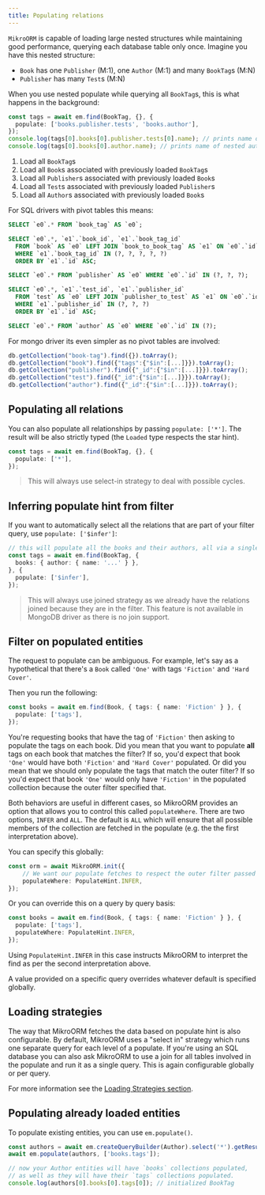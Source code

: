```yaml
---
title: Populating relations
---
```


`MikroORM` is capable of loading large nested structures while maintaining good performance, querying each database table only once. Imagine you have this nested structure:

- `Book` has one `Publisher` (M:1), one `Author` (M:1) and many `BookTag`s (M:N)
- `Publisher` has many `Test`s (M:N)

When you use nested populate while querying all `BookTag`s, this is what happens in the background:

```ts
const tags = await em.find(BookTag, {}, {
  populate: ['books.publisher.tests', 'books.author'],
});
console.log(tags[0].books[0].publisher.tests[0].name); // prints name of nested test
console.log(tags[0].books[0].author.name); // prints name of nested author
```

1. Load all `BookTag`s
2. Load all `Book`s associated with previously loaded `BookTag`s
3. Load all `Publisher`s associated with previously loaded `Book`s
4. Load all `Test`s associated with previously loaded `Publisher`s
5. Load all `Author`s associated with previously loaded `Book`s

For SQL drivers with pivot tables this means:

```sql
SELECT `e0`.* FROM `book_tag` AS `e0`;

SELECT `e0`.*, `e1`.`book_id`, `e1`.`book_tag_id`
  FROM `book` AS `e0` LEFT JOIN `book_to_book_tag` AS `e1` ON `e0`.`id` = `e1`.`book_id`
  WHERE `e1`.`book_tag_id` IN (?, ?, ?, ?, ?)
  ORDER BY `e1`.`id` ASC;

SELECT `e0`.* FROM `publisher` AS `e0` WHERE `e0`.`id` IN (?, ?, ?);

SELECT `e0`.*, `e1`.`test_id`, `e1`.`publisher_id`
  FROM `test` AS `e0` LEFT JOIN `publisher_to_test` AS `e1` ON `e0`.`id` = `e1`.`test_id`
  WHERE `e1`.`publisher_id` IN (?, ?, ?)
  ORDER BY `e1`.`id` ASC;

SELECT `e0`.* FROM `author` AS `e0` WHERE `e0`.`id` IN (?);
```

For mongo driver its even simpler as no pivot tables are involved:

```ts
db.getCollection("book-tag").find({}).toArray();
db.getCollection("book").find({"tags":{"$in":[...]}}).toArray();
db.getCollection("publisher").find({"_id":{"$in":[...]}}).toArray();
db.getCollection("test").find({"_id":{"$in":[...]}}).toArray();
db.getCollection("author").find({"_id":{"$in":[...]}}).toArray();
```

## Populating all relations

You can also populate all relationships by passing `populate: ['*']`. The result will be also strictly typed (the `Loaded` type respects the star hint).

```ts
const tags = await em.find(BookTag, {}, { 
  populate: ['*'],
});
```

> This will always use select-in strategy to deal with possible cycles.

## Inferring populate hint from filter

If you want to automatically select all the relations that are part of your filter query, use `populate: ['$infer']`:

```ts
// this will populate all the books and their authors, all via a single query
const tags = await em.find(BookTag, {
  books: { author: { name: '...' } },
}, { 
  populate: ['$infer'],
});
```

> This will always use joined strategy as we already have the relations joined because they are in the filter. This feature is not available in MongoDB driver as there is no join support.

## Filter on populated entities

The request to populate can be ambiguous. For example, let's say as a hypothetical that there's a `Book` called `'One'` with tags `'Fiction'` and `'Hard Cover'`.

Then you run the following:

```ts
const books = await em.find(Book, { tags: { name: 'Fiction' } }, {
  populate: ['tags'],
});
```

You're requesting books that have the tag of `'Fiction'` then asking to populate the tags on each book. Did you mean that you want to populate **all** tags on each book that matches the filter? If so, you'd expect that book `'One'` would have both `'Fiction'` and `'Hard Cover'` populated. Or did you mean that we should only populate the tags that match the outer filter? If so you'd expect that book `'One'` would only have `'Fiction'` in the populated collection because the outer filter specified that.

Both behaviors are useful in different cases, so MikroORM provides an option that allows you to control this called `populateWhere`. There are two options, `INFER` and `ALL`. The default is `ALL` which will ensure that all possible members of the collection are fetched in the populate (e.g. the the first interpretation above).

You can specify this globally:

```ts
const orm = await MikroORM.init({
    // We want our populate fetches to respect the outer filter passed in a where condition.
    populateWhere: PopulateHint.INFER,
});
```

Or you can override this on a query by query basis:

```ts
const books = await em.find(Book, { tags: { name: 'Fiction' } }, {
  populate: ['tags'],
  populateWhere: PopulateHint.INFER,
});
```

Using `PopulateHint.INFER` in this case instructs MikroORM to interpret the find as per the second interpretation above.

A value provided on a specific query overrides whatever default is specified globally.

## Loading strategies

The way that MikroORM fetches the data based on populate hint is also configurable. By default, MikroORM uses a "select in" strategy which runs one separate query for each level of a populate. If you're using an SQL database you can also ask MikroORM to use a join for all tables involved in the populate and run it as a single query. This is again configurable globally or per query.

For more information see the [Loading Strategies section](./loading-strategies.md).

## Populating already loaded entities

To populate existing entities, you can use `em.populate()`.

```ts
const authors = await em.createQueryBuilder(Author).select('*').getResult();
await em.populate(authors, ['books.tags']);

// now your Author entities will have `books` collections populated,
// as well as they will have their `tags` collections populated.
console.log(authors[0].books[0].tags[0]); // initialized BookTag
```
